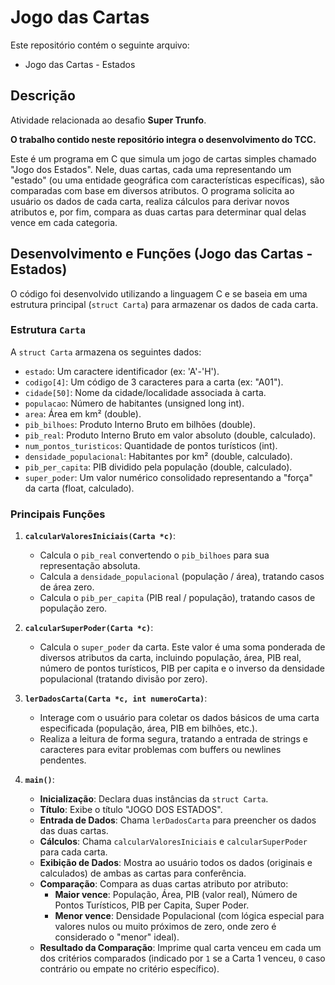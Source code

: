 # Jogo das Cartas

Este repositório contém o seguinte arquivo:

- Jogo das Cartas - Estados

## Descrição

Atividade relacionada ao desafio **Super Trunfo**.

**O trabalho contido neste repositório integra o desenvolvimento do TCC.**

Este é um programa em C que simula um jogo de cartas simples chamado "Jogo dos Estados". Nele, duas cartas, cada uma representando um "estado" (ou uma entidade geográfica com características específicas), são comparadas com base em diversos atributos. O programa solicita ao usuário os dados de cada carta, realiza cálculos para derivar novos atributos e, por fim, compara as duas cartas para determinar qual delas vence em cada categoria.

## Desenvolvimento e Funções (Jogo das Cartas - Estados)

O código foi desenvolvido utilizando a linguagem C e se baseia em uma estrutura principal (`struct Carta`) para armazenar os dados de cada carta.

### Estrutura `Carta`

A `struct Carta` armazena os seguintes dados:
- `estado`: Um caractere identificador (ex: 'A'-'H').
- `codigo[4]`: Um código de 3 caracteres para a carta (ex: "A01").
- `cidade[50]`: Nome da cidade/localidade associada à carta.
- `populacao`: Número de habitantes (unsigned long int).
- `area`: Área em km² (double).
- `pib_bilhoes`: Produto Interno Bruto em bilhões (double).
- `pib_real`: Produto Interno Bruto em valor absoluto (double, calculado).
- `num_pontos_turisticos`: Quantidade de pontos turísticos (int).
- `densidade_populacional`: Habitantes por km² (double, calculado).
- `pib_per_capita`: PIB dividido pela população (double, calculado).
- `super_poder`: Um valor numérico consolidado representando a "força" da carta (float, calculado).

### Principais Funções

1.  **`calcularValoresIniciais(Carta *c)`**:
    * Calcula o `pib_real` convertendo o `pib_bilhoes` para sua representação absoluta.
    * Calcula a `densidade_populacional` (população / área), tratando casos de área zero.
    * Calcula o `pib_per_capita` (PIB real / população), tratando casos de população zero.

2.  **`calcularSuperPoder(Carta *c)`**:
    * Calcula o `super_poder` da carta. Este valor é uma soma ponderada de diversos atributos da carta, incluindo população, área, PIB real, número de pontos turísticos, PIB per capita e o inverso da densidade populacional (tratando divisão por zero).

3.  **`lerDadosCarta(Carta *c, int numeroCarta)`**:
    * Interage com o usuário para coletar os dados básicos de uma carta especificada (população, área, PIB em bilhões, etc.).
    * Realiza a leitura de forma segura, tratando a entrada de strings e caracteres para evitar problemas com buffers ou newlines pendentes.

4.  **`main()`**:
    * **Inicialização**: Declara duas instâncias da `struct Carta`.
    * **Título**: Exibe o título "JOGO DOS ESTADOS".
    * **Entrada de Dados**: Chama `lerDadosCarta` para preencher os dados das duas cartas.
    * **Cálculos**: Chama `calcularValoresIniciais` e `calcularSuperPoder` para cada carta.
    * **Exibição de Dados**: Mostra ao usuário todos os dados (originais e calculados) de ambas as cartas para conferência.
    * **Comparação**: Compara as duas cartas atributo por atributo:
        * **Maior vence**: População, Área, PIB (valor real), Número de Pontos Turísticos, PIB per Capita, Super Poder.
        * **Menor vence**: Densidade Populacional (com lógica especial para valores nulos ou muito próximos de zero, onde zero é considerado o "menor" ideal).
    * **Resultado da Comparação**: Imprime qual carta venceu em cada um dos critérios comparados (indicado por `1` se a Carta 1 venceu, `0` caso contrário ou empate no critério específico).
